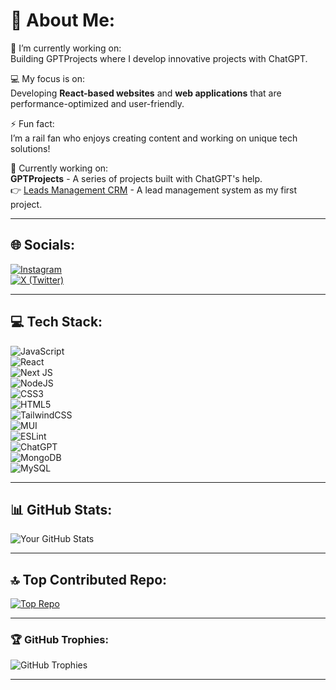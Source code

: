 # 💫 About Me:
🔭 I’m currently working on:  
Building GPTProjects where I develop innovative projects with ChatGPT.  

💻 My focus is on:  
Developing **React-based websites** and **web applications** that are performance-optimized and user-friendly.  

⚡ Fun fact:  
I’m a rail fan who enjoys creating content and working on unique tech solutions!  

🚀 Currently working on:  
**GPTProjects** - A series of projects built with ChatGPT's help.  
👉 [Leads Management CRM](https://github.com/aaravsagar/Leads-Management-CRM) - A lead management system as my first project.  

---

## 🌐 Socials:
[![Instagram](https://img.shields.io/badge/Instagram-E4405F?logo=instagram&logoColor=white)](https://www.instagram.com/aaravsagar29/)  
[![X (Twitter)](https://img.shields.io/badge/X-%231DA1F2.svg?logo=twitter&logoColor=white)](https://x.com/AaravSagar6)

---

## 💻 Tech Stack:
![JavaScript](https://img.shields.io/badge/JavaScript-%23F7DF1E.svg?logo=javascript&logoColor=black)  
![React](https://img.shields.io/badge/React-20232A?style=flat&logo=react&logoColor=61DAFB)  
![Next JS](https://img.shields.io/badge/Next.js-000000?style=flat&logo=next.js&logoColor=white)  
![NodeJS](https://img.shields.io/badge/Node.js-339933?style=flat&logo=node.js&logoColor=white)  
![CSS3](https://img.shields.io/badge/CSS3-%231572B6.svg?logo=css3&logoColor=white)  
![HTML5](https://img.shields.io/badge/HTML5-%23E34F26.svg?logo=html5&logoColor=white)  
![TailwindCSS](https://img.shields.io/badge/TailwindCSS-06B6D4?style=flat&logo=tailwindcss&logoColor=white)  
![MUI](https://img.shields.io/badge/Material--UI-%230081CB.svg?logo=mui&logoColor=white)  
![ESLint](https://img.shields.io/badge/ESLint-4B32C3?style=flat&logo=eslint&logoColor=white)  
![ChatGPT](https://img.shields.io/badge/ChatGPT-0A0A0A?style=flat&logo=openai&logoColor=white)  
![MongoDB](https://img.shields.io/badge/MongoDB-47A248?style=flat&logo=mongodb&logoColor=white)  
![MySQL](https://img.shields.io/badge/MySQL-00000F?style=flat&logo=mysql&logoColor=white)  

---

## 📊 GitHub Stats:
![Your GitHub Stats](https://github-readme-stats.vercel.app/api?username=aaravsagar&show_icons=true&theme=dark&hide_border=false)  

---

## 🔝 Top Contributed Repo:
[![Top Repo](https://github-readme-stats.vercel.app/api/pin/?username=aaravsagar&repo=Leads-Management-CRM&theme=dark)](https://github.com/aaravsagar/Leads-Management-CRM)

---

### 🏆 GitHub Trophies:
![GitHub Trophies](https://github-profile-trophy.vercel.app/?username=aaravsagar&theme=radical&no-frame=true&no-bg=false&margin-w=4)

---

<!-- Add this content to your README.md file -->
